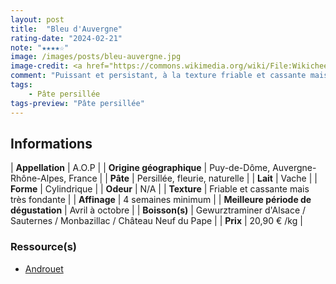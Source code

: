 ```yaml
---
layout: post
title:  "Bleu d'Auvergne"
rating-date: "2024-02-21"
note: "★★★★☆"
image: /images/posts/bleu-auvergne.jpg
image-credit: <a href="https://commons.wikimedia.org/wiki/File:Wikicheese_Clermont-Ferrand_-_Bleu_d%27Auvergne_20220825-02.jpg">Pymouss</a>, <a href="https://creativecommons.org/licenses/by-sa/4.0">CC BY-SA 4.0</a>, via Wikimedia Commons
comment: "Puissant et persistant, à la texture friable et cassante mais très fondante. Il revêt des arômes délicats de sous bois et de champignons sauvages."
tags:
    - Pâte persillée
tags-preview: "Pâte persillée"
---
```


## Informations

| **Appellation** | A.O.P |
| **Origine géographique** | Puy-de-Dôme, Auvergne-Rhône-Alpes, France  |
| **Pâte** | Persillée, fleurie, naturelle |
| **Lait** | Vache |
| **Forme** | Cylindrique |
| **Odeur** | N/A |
| **Texture** | Friable et cassante mais très fondante |
| **Affinage** | 4 semaines minimum |
| **Meilleure période de dégustation** | Avril à octobre |
| **Boisson(s)** | Gewurztraminer d'Alsace / Sauternes / Monbazillac / Château Neuf du Pape |
| **Prix** | 20,90 € /kg |

### Ressource(s)
* [Androuet](https://androuet.com/Bleu-d-auvergne-139.html)
